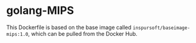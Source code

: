# golang-MIPS
This Dockerfile is based on the base image called `inspursoft/baseimage-mips:1.0`, which can be pulled from the Docker Hub.
